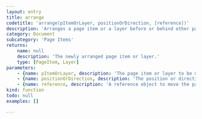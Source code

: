```yaml
---
layout: entry
title: arrange
codetitle: 'arrange(pItemOrLayer, positionOrDirection, [reference])'
description: 'Arranges a page item or a layer before or behind other page items or layers. If using the constants `FORWARD` or `BACKWARD` the object is sent forward or back one step. The constants `FRONT` or `BACK` send the object to the very front or very back. Using `FRONT` or `BACK` together with the optional reference object, sends the object in front or behind this reference object.'
category: Document
subcategory: 'Page Items'
returns:
    name: null
    description: 'The newly arranged page item or layer.'
    type: [PageItem, Layer]
parameters:
    - {name: pItemOrLayer, description: 'The page item or layer to be moved to a new position.', optional: false, type: [PageItem, Layer]}
    - {name: positionOrDirection, description: 'The position or direction to move the page item or layer. Can be `FRONT`, `BACK`, `FORWARD` or `BACKWARD`.', optional: false, type: [String]}
    - {name: reference, description: 'A reference object to move the page item or layer behind or in front of.', optional: true, type: [null]}
kind: function
todo: null
examples: []

---
```

